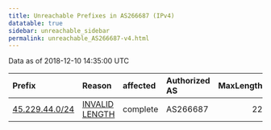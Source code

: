 ```yaml
---
title: Unreachable Prefixes in AS266687 (IPv4)
datatable: true
sidebar: unreachable_sidebar
permalink: unreachable_AS266687-v4.html
---
```


Data as of 2018-12-10 14:35:00 UTC


<div class="datatable-begin"></div>

| Prefix                                                 | Reason                                                                                                    | affected   | Authorized AS   |   MaxLength | Anchor                                         |   unreachable /24s |
|:-------------------------------------------------------|:----------------------------------------------------------------------------------------------------------|:-----------|:----------------|------------:|:-----------------------------------------------|-------------------:|
| [45.229.44.0/24](https://stat.ripe.net/45.229.44.0/24) | [INVALID LENGTH](https://rpki-validator.ripe.net/announcement-preview?asn=AS266687&prefix=45.229.44.0/24) | complete   | AS266687        |          22 | [LACNIC](unreachable_LACNIC_RPKI_Root-v4.html) |                  1 |

<div class="datatable-end"></div>